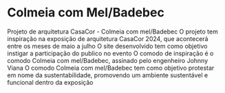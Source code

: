 # Colmeia com Mel/Badebec
Projeto de arquitetura CasaCor - Colmeia com mel/Badebec
O projeto tem inspiração na exposição de arquitetura CasaCor 2024, que acontecerá entre os meses de maio a julho
O site desenvolvido tem como objetivo instigar a participação do publico no evento
O comodo de inspiração é o comodo Colmeia com mel/Badebec, assinado pelo engenheiro Johnny Viana
O comodo Colmeia com mel/Badebec tem como objetivo protestar em nome da sustentabilidade, promovendo um ambiente sustentável e funcional dentro da exposição
